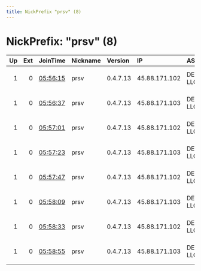 ```yaml
---
title: NickPrefix "prsv" (8)
---
```


# NickPrefix: "prsv" (8)

|   Up |   Ext | JoinTime                                                                                              | Nickname   | Version   | IP            | AS           | CC   |   ORp |   Dirp | OS    | Contact                            |   eFamMembers |
|-----:|------:|:------------------------------------------------------------------------------------------------------|:-----------|:----------|:--------------|:-------------|:-----|------:|-------:|:------|:-----------------------------------|--------------:|
|    1 |     0 | [05:56:15](https://nusenu.github.io/OrNetStats/w/relay/E3A5C26D6D1401B4008ADA57617FB93CA0489631.html) | prsv       | 0.4.7.13  | 45.88.171.102 | DEDIPATH-LLC | us   |  9000 |      0 | Linux | email:admin prsv.ch url:https://pr |           102 |
|    1 |     0 | [05:56:37](https://nusenu.github.io/OrNetStats/w/relay/B1085E03E5FE1A25E445CAD0623AEA1B01B72C99.html) | prsv       | 0.4.7.13  | 45.88.171.103 | DEDIPATH-LLC | us   |  9000 |      0 | Linux | email:admin prsv.ch url:https://pr |           102 |
|    1 |     0 | [05:57:01](https://nusenu.github.io/OrNetStats/w/relay/CA7410F94B4FF8C98BAD957451206BBBB9755B05.html) | prsv       | 0.4.7.13  | 45.88.171.102 | DEDIPATH-LLC | us   |  9100 |      0 | Linux | email:admin prsv.ch url:https://pr |           102 |
|    1 |     0 | [05:57:23](https://nusenu.github.io/OrNetStats/w/relay/96FA2396D38875E00A8E42EA616610036F41B5BD.html) | prsv       | 0.4.7.13  | 45.88.171.103 | DEDIPATH-LLC | us   |  9100 |      0 | Linux | email:admin prsv.ch url:https://pr |           102 |
|    1 |     0 | [05:57:47](https://nusenu.github.io/OrNetStats/w/relay/5AB9004928B8947315D5D382C968E719FC903E5A.html) | prsv       | 0.4.7.13  | 45.88.171.102 | DEDIPATH-LLC | us   |  9200 |      0 | Linux | email:admin prsv.ch url:https://pr |           102 |
|    1 |     0 | [05:58:09](https://nusenu.github.io/OrNetStats/w/relay/7D05383B892FBA77C40C56B334C6FC0BD7FE53D9.html) | prsv       | 0.4.7.13  | 45.88.171.103 | DEDIPATH-LLC | us   |  9200 |      0 | Linux | email:admin prsv.ch url:https://pr |           102 |
|    1 |     0 | [05:58:33](https://nusenu.github.io/OrNetStats/w/relay/771C4F4BB7E8A732E0264E8A293D1B98096EC64B.html) | prsv       | 0.4.7.13  | 45.88.171.102 | DEDIPATH-LLC | us   |  9300 |      0 | Linux | email:admin prsv.ch url:https://pr |           102 |
|    1 |     0 | [05:58:55](https://nusenu.github.io/OrNetStats/w/relay/3CE4853C37F9D9F6D9866341B5AA64A5BC7F9AE7.html) | prsv       | 0.4.7.13  | 45.88.171.103 | DEDIPATH-LLC | us   |  9300 |      0 | Linux | email:admin prsv.ch url:https://pr |           102 |
